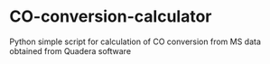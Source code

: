 # CO-conversion-calculator

Python simple script for calculation of CO conversion from MS data obtained from Quadera software